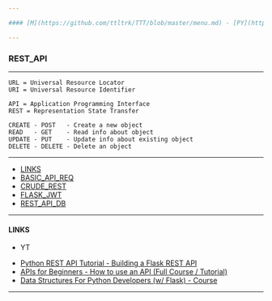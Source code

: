 ```yaml
---

#### [M](https://github.com/ttltrk/TTT/blob/master/menu.md) - [PY](https://github.com/ttltrk/TTT/blob/master/PY/PY.md) - [WEB](https://github.com/ttltrk/TTT/blob/master/PY/WEB/WEB.md)

---
```


### REST_API

---

```
URL = Universal Resource Locator
URI = Universal Resource Identifier 
```

```
API = Application Programming Interface
REST = Representation State Transfer
```

```
CREATE - POST   - Create a new object
READ   - GET    - Read info about object
UPDATE - PUT    - Update info about existing object
DELETE - DELETE - Delete an object
```

---

* [LINKS](#LINKS)
* [BASIC_API_REQ](https://github.com/ttltrk/TTT/blob/master/PY/WEB/REST_API/BASIC_API_REQ/BASIC_API_REQ.md)
* [CRUDE_REST](https://github.com/ttltrk/TTT/blob/master/PY/WEB/REST_API/CRUDE_REST/CRUDE_REST.md)
* [FLASK_JWT](https://github.com/ttltrk/TTT/blob/master/PY/WEB/REST_API/FLASK_JWT/FLASK_JWT.md)
* [REST_API_DB](https://github.com/ttltrk/TTT/blob/master/PY/WEB/REST_API/REST_API_DB/REST_API_DB.md)

---

#### LINKS

- YT

* [Python REST API Tutorial - Building a Flask REST API](https://www.youtube.com/watch?v=GMppyAPbLYk&t=2935s)
* [APIs for Beginners - How to use an API (Full Course / Tutorial)](https://www.youtube.com/watch?v=GZvSYJDk-us&t=224s)
* [Data Structures For Python Developers (w/ Flask) - Course](https://www.youtube.com/watch?v=74NW-84BqbA)

---
